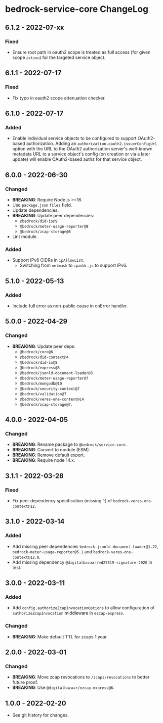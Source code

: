 # bedrock-service-core ChangeLog

## 6.1.2 - 2022-07-xx

### Fixed
- Ensure root path in oauth2 scope is treated as full access
  (for given scope `action`) for the targeted service object.

## 6.1.1 - 2022-07-17

### Fixed
- Fix typo in oauth2 scope attenuation checker.

## 6.1.0 - 2022-07-17

### Added
- Enable individual service objects to be configured to support
  OAuth2-based authorization. Adding an
  `authorization.oauth2.issuerConfigUrl` option with the URL to
  the OAuth2 authorization server's well-known metadata URL to
  a service object's config (on creation or via a later update)
  will enable OAuth2-based authz for that service object.

## 6.0.0 - 2022-06-30

### Changed
- **BREAKING**: Require Node.js >=16.
- Use `package.json` `files` field.
- Update dependencies.
- **BREAKING**: Update peer dependencies:
  - `@bedrock/did-io@9`
  - `@bedrock/meter-usage-reporter@8`
  - `@bedrock/zcap-storage@8`
- Lint module.

### Added
- Support IPv6 CIDRs in `ipAllowList`.
  - Switching from `netmask` to `ipaddr.js` to support IPv6.

## 5.1.0 - 2022-05-13

### Added
- Include full error as non-public cause in onError handler.

## 5.0.0 - 2022-04-29

### Changed
- **BREAKING**: Update peer deps:
  - `@bedrock/core@6`
  - `@bedrock/did-context@4`
  - `@bedrock/did-io@8`
  - `@bedrock/express@8`
  - `@bedrock/jsonld-document-loader@3`
  - `@bedrock/meter-usage-reporter@7`
  - `@bedrock/mongodb@10`
  - `@bedrock/security-context@7`
  - `@bedrock/validation@7`
  - `@bedrock/veres-one-context@14`
  - `@bedrock/zcap-storage@7`.

## 4.0.0 - 2022-04-05

### Changed
- **BREAKING**: Rename package to `@bedrock/service-core`.
- **BREAKING**: Convert to module (ESM).
- **BREAKING**: Remove default export.
- **BREAKING**: Require node 14.x.

## 3.1.1 - 2022-03-28

### Fixed
- Fix peer dependency specification (missing `^`) of
  `bedrock-veres-one-context@12`.

## 3.1.0 - 2022-03-14

### Added
- Add missing peer dependencies `bedrock-jsonld-document-loader@1.22`,
  `bedrock-meter-usage-reporter@5.1` and `bedrock-veres-one-context@12.0`.
- Add missing dependency `@digitalbazaar/ed25519-signature-2020` in test.

## 3.0.0 - 2022-03-11

### Added
- Add `config.authorizeZcapInvocationOptions` to allow configuration of
  `authorizeZcapInvocation` middleware in `ezcap-express`.

### Changed
- **BREAKING**: Make default TTL for zcaps 1 year.

## 2.0.0 - 2022-03-01

### Changed
- **BREAKING**: Move zcap revocations to `/zcaps/revocations` to better
  future proof.
- **BREAKING**: Use `@digitalbazaar/ezcap-express@6`.

## 1.0.0 - 2022-02-20

- See git history for changes.
